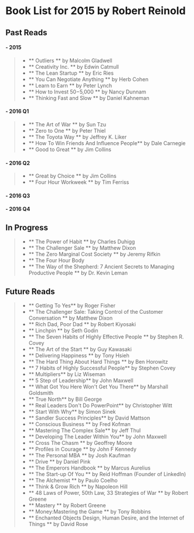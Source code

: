 # Book List for 2015 by Robert Reinold
## Past Reads  
  
#### - 2015

>-	**	Outliers					** by Malcolm Gladwell
>-	**	Creativity Inc.				** by Edwin Catmull
>-	**	The Lean Startup			** by Eric Ries
>-	**	You Can Negotiate Anything	** by Herb Cohen
>-	**	Learn to Earn				** by Peter Lynch
>-	**	How to Invest $50-$5,000	** by Nancy Dunnam
>-	**	Thinking Fast and Slow 		** by Daniel Kahneman  

#### - 2016 Q1

>-	**	The Art of War 				** by Sun Tzu
>-	**	Zero to One					** by Peter Thiel
>-	**	The Toyota Way 				** by Jeffrey K. Liker
>-	**	How To Win Friends And Influence People** by Dale Carnegie
>-	**	Good to Great				** by Jim Collins  

#### - 2016 Q2

>-  **  Great by Choice				** by Jim Collins
>-	**	Four Hour Workweek ** by Tim Ferriss

#### - 2016 Q3

#### - 2016 Q4

## In Progress
>-	**	The Power of Habit 			**	by Charles Duhigg
>-	**	The Challenger Sale ** by Matthew Dixon
>-	**	The Zero Marginal Cost Society ** by Jeremy Rifkin
>-  ** The Four Hour Body
>- ** The Way of the Shepherd: 7 Ancient Secrets to Managing Productive People ** by Dr. Kevin Leman

## Future Reads
>-	**	Getting To Yes** by Roger Fisher
>-  **  The Challenger Sale: Taking Control of the Customer Conversation ** by Matthew Dixon
>-	**	Rich Dad, Poor Dad ** by Robert Kiyosaki
>-	**	Linchpin					** by Seth Godin 
>-	**	The Seven Habits of Highly Effective People ** by Stephen R. Covey
>-	**	The Art of the Start 		**	by Guy Kawasaki
>-	**	Delivering Happiness 		**	by Tony Hsieh
>-	**	The Hard Thing About Hard Things	**	by Ben Horowitz
>-	**	7 Habits of Highly Successful People** by Stephen Covey
>-	**	Multipliers** by Liz Wiseman
>-	**	5 Step of Leadership** by John Maxwell
>-	**	What Got You Here Won't Get You There** by Marshall Goldsmith
>-	**	True North** by Bill George
>-	**	Real Leaders Don't Do PowerPoint** by Christopher Witt
>-	**	Start With Why** by Simon Sinek
>-	**	Sandler Success Principles** by David Mattson
>-	**	Conscious Business ** by Fred Kofman
>-	**	Mastering The Complex Sale** by Jeff Thul
>-	**	Developing The Leader Within You** by John Maxwell
>-	**	Cross The Chasm ** by Geoffrey Moore
>-	**	Profiles in Courage ** by John F Kennedy
>-	**	The Personal MBA ** by Josh Kaufman
>-	**	Drive ** by Daniel Pink
>-	**	The Emperors Handbook ** by Marcus Aurelius
>-	**	The Start-up Of You ** by Reid Hoffman (Founder of LinkedIn)
>- 	**	The Alchemist ** by  Paulo Coelho
>- 	**	Think & Grow Rich ** by Napoleon Hill
>- 	**	48 Laws of Power, 50th Law, 33 Strategies of War ** by Robert Greene
>-	**	Mastery ** by Robert Greene
>-	**	Money:Mastering the Game ** by Tony Robbins
>-	**	Enchanted Objects Design, Human Desire, and the Internet of Things ** by David Rose
